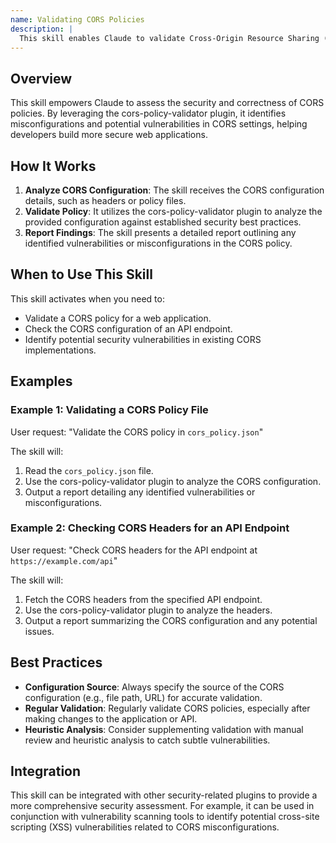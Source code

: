 ```yaml
---
name: Validating CORS Policies
description: |
  This skill enables Claude to validate Cross-Origin Resource Sharing (CORS) policies. It uses the cors-policy-validator plugin to analyze CORS configurations and identify potential security vulnerabilities. Use this skill when the user requests to "validate CORS policy", "check CORS configuration", "analyze CORS headers", or asks about "CORS security". It helps ensure that CORS policies are correctly implemented, preventing unauthorized cross-origin requests and protecting sensitive data.
---
```


## Overview

This skill empowers Claude to assess the security and correctness of CORS policies. By leveraging the cors-policy-validator plugin, it identifies misconfigurations and potential vulnerabilities in CORS settings, helping developers build more secure web applications.

## How It Works

1. **Analyze CORS Configuration**: The skill receives the CORS configuration details, such as headers or policy files.
2. **Validate Policy**: It utilizes the cors-policy-validator plugin to analyze the provided configuration against established security best practices.
3. **Report Findings**: The skill presents a detailed report outlining any identified vulnerabilities or misconfigurations in the CORS policy.

## When to Use This Skill

This skill activates when you need to:
- Validate a CORS policy for a web application.
- Check the CORS configuration of an API endpoint.
- Identify potential security vulnerabilities in existing CORS implementations.

## Examples

### Example 1: Validating a CORS Policy File

User request: "Validate the CORS policy in `cors_policy.json`"

The skill will:
1. Read the `cors_policy.json` file.
2. Use the cors-policy-validator plugin to analyze the CORS configuration.
3. Output a report detailing any identified vulnerabilities or misconfigurations.

### Example 2: Checking CORS Headers for an API Endpoint

User request: "Check CORS headers for the API endpoint at `https://example.com/api`"

The skill will:
1. Fetch the CORS headers from the specified API endpoint.
2. Use the cors-policy-validator plugin to analyze the headers.
3. Output a report summarizing the CORS configuration and any potential issues.

## Best Practices

- **Configuration Source**: Always specify the source of the CORS configuration (e.g., file path, URL) for accurate validation.
- **Regular Validation**: Regularly validate CORS policies, especially after making changes to the application or API.
- **Heuristic Analysis**: Consider supplementing validation with manual review and heuristic analysis to catch subtle vulnerabilities.

## Integration

This skill can be integrated with other security-related plugins to provide a more comprehensive security assessment. For example, it can be used in conjunction with vulnerability scanning tools to identify potential cross-site scripting (XSS) vulnerabilities related to CORS misconfigurations.